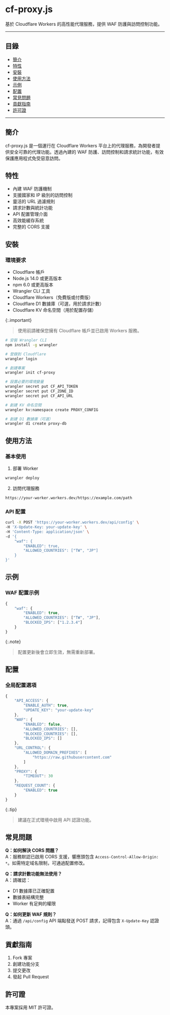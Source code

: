 # cf-proxy.js
基於 Cloudflare Workers 的高性能代理服務，提供 WAF 防護與訪問控制功能。

---

## 目錄
- [簡介](#簡介)
- [特性](#特性)
- [安裝](#安裝)
- [使用方法](#使用方法)
- [示例](#示例)
- [配置](#配置)
- [常見問題](#常見問題)
- [貢獻指南](#貢獻指南)
- [許可證](#許可證)

---

## 簡介
cf-proxy.js 是一個運行在 Cloudflare Workers 平台上的代理服務，為開發者提供安全可靠的代理功能。透過內建的 WAF 防護、訪問控制和請求統計功能，有效保護應用程式免受惡意訪問。

## 特性
- 內建 WAF 防護機制
- 支援國家和 IP 級別的訪問控制
- 靈活的 URL 過濾規則
- 請求計數與統計功能
- API 配置管理介面
- 高效能緩存系統
- 完整的 CORS 支援

## 安裝

### 環境要求
- Cloudflare 帳戶
- Node.js 14.0 或更高版本
- npm 6.0 或更高版本
- Wrangler CLI 工具
- Cloudflare Workers（免費版或付費版）
- Cloudflare D1 數據庫（可選，用於請求計數）
- Cloudflare KV 命名空間（用於配置存儲）

{:.important}
> 使用前請確保您擁有 Cloudflare 帳戶並已啟用 Workers 服務。

```bash
# 安裝 Wrangler CLI
npm install -g wrangler

# 登錄到 Cloudflare
wrangler login

# 創建專案
wrangler init cf-proxy

# 設置必要的環境變量
wrangler secret put CF_API_TOKEN
wrangler secret put CF_ZONE_ID
wrangler secret put CF_API_URL

# 創建 KV 命名空間
wrangler kv:namespace create PROXY_CONFIG

# 創建 D1 數據庫（可選）
wrangler d1 create proxy-db
```

## 使用方法

### 基本使用
1. 部署 Worker
```bash
wrangler deploy
```

2. 訪問代理服務
```
https://your-worker.workers.dev/https://example.com/path
```

### API 配置
```bash
curl -X POST 'https://your-worker.workers.dev/api/config' \
-H 'X-Update-Key: your-update-key' \
-H 'Content-Type: application/json' \
-d '{
    "waf": {
        "ENABLED": true,
        "ALLOWED_COUNTRIES": ["TW", "JP"]
    }
}'
```

## 示例

### WAF 配置示例
```javascript
{
    "waf": {
        "ENABLED": true,
        "ALLOWED_COUNTRIES": ["TW", "JP"],
        "BLOCKED_IPS": ["1.2.3.4"]
    }
}
```

{:.note}
> 配置更新後會立即生效，無需重新部署。

## 配置

### 全局配置選項
```javascript
{
    "API_ACCESS": {
        "ENABLE_AUTH": true,
        "UPDATE_KEY": "your-update-key"
    },
    "WAF": {
        "ENABLED": false,
        "ALLOWED_COUNTRIES": [],
        "BLOCKED_COUNTRIES": [],
        "BLOCKED_IPS": []
    },
    "URL_CONTROL": {
        "ALLOWED_DOMAIN_PREFIXES": [
            "https://raw.githubusercontent.com"
        ]
    },
    "PROXY": {
        "TIMEOUT": 30
    },
    "REQUEST_COUNT": {
        "ENABLED": true
    }
}
```

{:.tip}
> 建議在正式環境中啟用 API 認證功能。

## 常見問題

**Q：如何解決 CORS 問題？**<br>
A：服務默認已啟用 CORS 支援，響應頭包含 `Access-Control-Allow-Origin: *`。如需特定域名限制，可通過配置修改。

**Q：請求計數功能無法使用？**<br>
A：請確認：
- D1 數據庫已正確配置
- 數據表結構完整
- Worker 有足夠的權限

**Q：如何更新 WAF 規則？**<br>
A：通過 `/api/config` API 端點發送 POST 請求，記得包含 `X-Update-Key` 認證頭。

## 貢獻指南
1. Fork 專案
2. 創建功能分支
3. 提交更改
4. 發起 Pull Request

## 許可證
本專案採用 MIT 許可證。